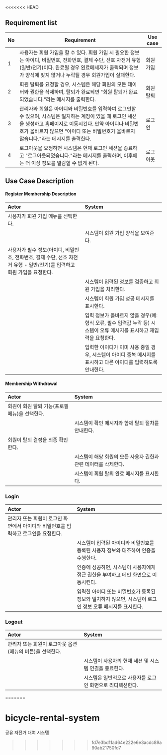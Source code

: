 <<<<<<< HEAD

## Requirement list

| No  | Requirement                                                                                                                                     | Use case |
| --- | ----------------------------------------------------------------------------------------------------------------------------------------------- | -------- |
| 1   | 사용자는 회원 가입을 할 수 있다. 회원 가입 시 필요한 정보는 아이디, 비밀번호, 전화번호, 결제 수단, 선호 자전거 유형(일반/전기)이다. 완료될 경우 완료메세지가 출력되며 정보가 양식에 맞지 않거나 누락될 경우 회원가입이 실패한다.            | 회원가입     |
| 2   | 회원 탈퇴를 요청할 경우, 시스템은 해당 회원의 모든 데이터와 권한을 삭제하며, 탈퇴가 완료되면 "회원 탈퇴가 완료되었습니다."라는 메시지를 출력한다.                                                            | 회원 탈퇴    |
| 3   | 관리자와 회원은 아이디와 비밀번호를 입력하여 로그인할 수 있으며, 시스템은 일치하는 계정이 있을 때 로그인 세션을 생성하고 홈페이지로 이동시킨다. 만약 아이디나 비밀번호가 올바르지 않으면 "아이디 또는 비밀번호가 올바르지 않습니다."라는 메시지를 출력한다. | 로그인      |
| 4   | 로그아웃을 요청하면 시스템은 현재 로그인 세션을 종료하고 "로그아웃되었습니다."라는 메시지를 출력하며, 이후에는 더 이상 정보를 열람할 수 없게 된다.                                                            | 로그아웃     |


## Use Case Description

#### Register Membership Description

| Actor                                                                    | System                                                                |
| :----------------------------------------------------------------------- | :-------------------------------------------------------------------- |
| 사용자가 회원 가입 메뉴를 선택한다.                                                     |                                                                       |
|                                                                          | 시스템이 회원 가입 양식을 보여준다.                                                  |
| 사용자가 필수 정보(아이디, 비밀번호, 전화번호, 결제 수단, 선호 자전거 유형 - 일반/전기)를 입력하고 회원 가입을 요청한다. |                                                                       |
|                                                                          | 시스템이 입력된 정보를 검증하고 회원 가입을 처리한다.                                        |
|                                                                          | 시스템이 회원 가입 성공 메시지를 표시한다.                                              |
|                                                                          | 입력 정보가 올바르지 않을 경우(예: 형식 오류, 필수 입력값 누락 등) 시스템이 오류 메시지를 표시하고 재입력을 요청한다. |
|                                                                          | 입력한 아이디가 이미 사용 중일 경우, 시스템이 아이디 중복 메시지를 표시하고 다른 아이디를 입력하도록 안내한다.       |

#### Membership Withdrawal
| Actor                       | System                               |
| :-------------------------- | :----------------------------------- |
| 회원이 회원 탈퇴 기능(프로필 메뉴)을 선택한다. |                                      |
|                             | 시스템이 확인 메시지와 함께 탈퇴 절차를 안내한다.         |
| 회원이 탈퇴 결정을 최종 확인한다.         |                                      |
|                             | 시스템이 해당 회원의 모든 사용자 권한과 관련 데이터를 삭제한다. |
|                             | 시스템이 회원 탈퇴 완료 메시지를 표시한다.             |
### Login
| Actor                                          | System                                                       |
| :--------------------------------------------- | :----------------------------------------------------------- |
| 관리자 또는 회원이 로그인 화면에서 아이디와 비밀번호를 입력하고 로그인을 요청한다. |                                                              |
|                                                | 시스템이 입력된 아이디와 비밀번호를 등록된 사용자 정보와 대조하여 인증을 수행한다.               |
|                                                | 인증에 성공하면, 시스템이 사용자에게 접근 권한을 부여하고 메인 화면으로 이동시킨다.              |
|                                                | 입력한 아이디 또는 비밀번호가 등록된 정보와 일치하지 않으면, 시스템이 로그인 정보 오류 메시지를 표시한다. |

### Logout

| Actor                             | System                           |
| :-------------------------------- | :------------------------------- |
| 관리자 또는 회원이 로그아웃 옵션(메뉴의 버튼)을 선택한다. |                                  |
|                                   | 시스템이 사용자의 현재 세션 및 시스템 연결을 종료한다.  |
|                                   | 시스템은 일반적으로 사용자를 로그인 화면으로 리디렉션한다. |


=======
# bicycle-rental-system

공유 자전거 대여 시스템
>>>>>>> fd7e3bd11ad64e222e6e3acdc89a90ab21750fd7
